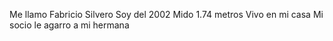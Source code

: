 Me llamo Fabricio Silvero
Soy del 2002
Mido 1.74 metros
Vivo en mi casa
Mi socio le agarro a mi hermana